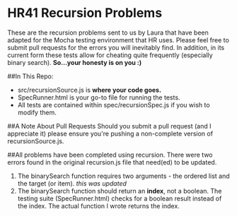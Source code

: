 # HR41 Recursion Problems
These are the recursion problems sent to us by Laura that have been adapted for the Mocha testing environment that HR uses. Please feel free to submit pull requests for the errors you will inevitably find. In addition, in its current form these tests allow for cheating quite frequently (especially binary search). **So...your honesty is on you :)**

##In This Repo:
* src/recursionSource.js is **where your code goes.**
* SpecRunner.html is your go-to file for running the tests.
* All tests are contained within spec/recursionSpec.js if you wish to modify them. 

##A Note About Pull Requests
Should you submit a pull request (and I appreciate it) please ensure you're pushing a non-complete version of recursionSource.js.

##All problems have been completed using recursion.
There were two errors found in the original recursion.js file that need(ed) to be updated.

1. The binarySearch function requires two arguments - the ordered list and the target (or item). _this was updated_
2. The binarySearch function should return an **index**, not a boolean. The testing suite (SpecRunner.html) checks for a boolean result instead of the index. The actual function I wrote returns the index.
